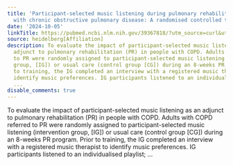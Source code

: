 ```yaml
---
title: 'Participant-selected music listening during pulmonary rehabilitation in people
  with chronic obstructive pulmonary disease: A randomised controlled trial'
date: '2024-10-05'
linkTitle: https://pubmed.ncbi.nlm.nih.gov/39367818/?utm_source=curl&utm_medium=rss&utm_campaign=pubmed-2&utm_content=1FakS-2QOkCT8HsMOQP1bCRQ4YzyumYOmxmF0moLsQ3dFB1E9V&fc=20220326224207&ff=20241006180930&v=2.18.0.post9+e462414
source: heidelberg[Affiliation]
description: To evaluate the impact of participant-selected music listening as an
  adjunct to pulmonary rehabilitation (PR) in people with COPD. Adults with COPD referred
  to PR were randomly assigned to participant-selected music listening (intervention
  group, [IG]) or usual care (control group [CG]) during an 8-weeks PR program. Prior
  to training, the IG completed an interview with a registered music therapist to
  identify music preferences. IG participants listened to an individualised playlist;
  ...
disable_comments: true
---
```

To evaluate the impact of participant-selected music listening as an adjunct to pulmonary rehabilitation (PR) in people with COPD. Adults with COPD referred to PR were randomly assigned to participant-selected music listening (intervention group, [IG]) or usual care (control group [CG]) during an 8-weeks PR program. Prior to training, the IG completed an interview with a registered music therapist to identify music preferences. IG participants listened to an individualised playlist; ...